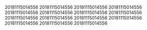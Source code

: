 20181115014556
20181115014556
20181115014556
20181115014556
20181115014556
20181115014556
20181115014556
20181115014556
20181115014556
20181115014556
20181115014556
20181115014556
20181115014556
20181115014556
20181115014556
